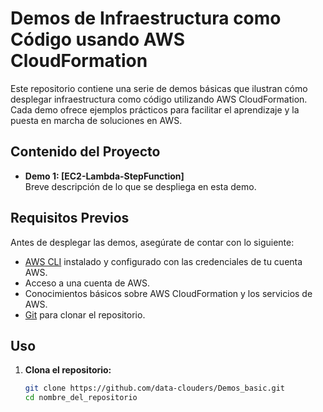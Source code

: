 # Demos de Infraestructura como Código usando AWS CloudFormation

Este repositorio contiene una serie de demos básicas que ilustran cómo desplegar infraestructura como código utilizando AWS CloudFormation. Cada demo ofrece ejemplos prácticos para facilitar el aprendizaje y la puesta en marcha de soluciones en AWS.

## Contenido del Proyecto

- **Demo 1: [EC2-Lambda-StepFunction]**  
  Breve descripción de lo que se despliega en esta demo.


## Requisitos Previos

Antes de desplegar las demos, asegúrate de contar con lo siguiente:

- [AWS CLI](https://aws.amazon.com/cli/) instalado y configurado con las credenciales de tu cuenta AWS.
- Acceso a una cuenta de AWS.
- Conocimientos básicos sobre AWS CloudFormation y los servicios de AWS.
- [Git](https://git-scm.com/) para clonar el repositorio.

## Uso

1. **Clona el repositorio:**
   ```bash
   git clone https://github.com/data-clouders/Demos_basic.git
   cd nombre_del_repositorio
